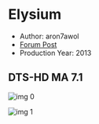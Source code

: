 # Elysium

* Author: aron7awol
* [Forum Post](https://www.avsforum.com/threads/bass-eq-for-filtered-movies.2995212/post-56780018)
* Production Year: 2013

## DTS-HD MA 7.1

![img 0](https://i.imgur.com/J7OxBhw.jpg)

![img 1](https://i.imgur.com/SDdW8Ua.png)

